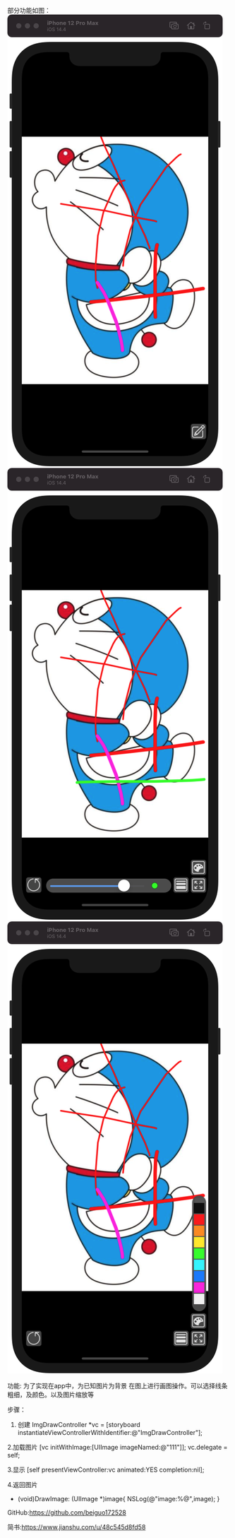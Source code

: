 部分功能如图：
 ![img](https://github.com/beiguo172528/DFDraw/blob/main/img/1C46FDDA-0DE0-4ADB-A063-E255BF36A7E2.png)
 ![img](https://github.com/beiguo172528/DFDraw/blob/main/img/CBC80614-3F6D-4F74-AAEA-0A72DB5BE3F1.png)
 ![img](https://github.com/beiguo172528/DFDraw/blob/main/img/E7A10C9D-3B8D-4100-9667-6010A42F7EE7.png)
 
功能:
为了实现在app中，为已知图片为背景 在图上进行画图操作。可以选择线条粗细，及颜色。以及图片缩放等


步骤：
1. 创建
ImgDrawController *vc = [storyboard instantiateViewControllerWithIdentifier:@"ImgDrawController"];

2.加载图片
[vc initWithImage:[UIImage imageNamed:@"111"]];
vc.delegate = self;

3.显示
[self presentViewController:vc animated:YES completion:nil];

4.返回图片
- (void)DrawImage: (UIImage *)image{
    NSLog(@"image:%@",image);
}


GitHub:https://github.com/beiguo172528

简书:https://www.jianshu.com/u/48c545d8fd58
